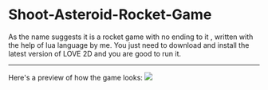# Shoot-Asteroid-Rocket-Game
As the name suggests it is a rocket game with no ending to it , written with the help of lua language by me.
You just need to download and install the latest version of LOVE 2D and you are good to run it.

<hr>
Here's a preview of how the game looks:

<image src = "https://github.com/MADHURYAHAIT/Shoot-Asteroid-Rocket-Game/blob/31cae7ce16a732fca3bbf881287125e7091c401d/game.png">

